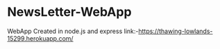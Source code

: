 # NewsLetter-WebApp
WebApp Created in node.js and express
link:-https://thawing-lowlands-15299.herokuapp.com/
